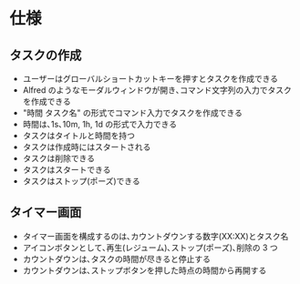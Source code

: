 # 仕様

## タスクの作成

- ユーザーはグローバルショートカットキーを押すとタスクを作成できる
- Alfred のようなモーダルウィンドウが開き､コマンド文字列の入力でタスクを作成できる
- "時間 タスク名" の形式でコマンド入力でタスクを作成できる
- 時間は､1s､10m, 1h, 1d の形式で入力できる
- タスクはタイトルと時間を持つ
- タスクは作成時にはスタートされる
- タスクは削除できる
- タスクはスタートできる
- タスクはストップ(ポーズ)できる

## タイマー画面

- タイマー画面を構成するのは､カウントダウンする数字(XX:XX)とタスク名
- アイコンボタンとして､再生(レジューム)､ストップ(ポーズ)､削除の 3 つ
- カウントダウンは､タスクの時間が尽きると停止する
- カウントダウンは､ストップボタンを押した時点の時間から再開する
